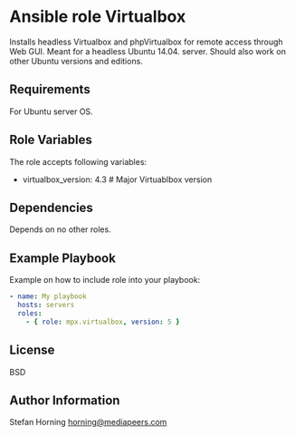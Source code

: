 # Ansible role Virtualbox
Installs headless Virtualbox and phpVirtualbox for remote access through Web GUI. Meant for a headless Ubuntu 14.04. server.
Should also work on other Ubuntu versions and editions.

## Requirements
For Ubuntu server OS.

## Role Variables
The role accepts following variables:
* virtualbox_version: 4.3  # Major Virtuablbox version

## Dependencies
Depends on no other roles.

## Example Playbook
Example on how to include role into your playbook:
```yaml
- name: My playbook
  hosts: servers
  roles:
    - { role: mpx.virtualbox, version: 5 }
```

## License
BSD

## Author Information
Stefan Horning <horning@mediapeers.com>
